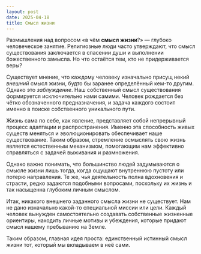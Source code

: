 ```yaml
---
layout: post
date: 2025-04-18
title: Смысл жизни
---
```

Размышления над вопросом «в чём **смысл жизни**?» — глубоко человеческое занятие. Религиозные люди часто утверждают, что смысл существования заключается в спасении души и выполнении божественного замысла. Но что остаётся тем, кто не придерживается веры?

Существует мнение, что каждому человеку изначально присущ некий *внешний* смысл жизни, будто бы заранее определённый кем-то другим. Однако это *заблуждение*. Наш собственный смысл существования формируется исключительно нами самими. Человек рождается без чётко обозначенного предназначения, и задача каждого состоит именно в поиске собственного уникального пути.

Жизнь сама по себе, как явление, представляет собой непрерывный процесс адаптации и распространения. Именно эта способность живых существ меняться и эволюционировать обеспечивает наше существование. Таким образом, стремление осмыслять свою жизнь является естественным механизмом, помогающим нам эффективно справляться с задачей выживания и размножения.

Однако важно понимать, что большинство людей задумываются о смысле жизни лишь тогда, когда ощущают внутреннюю пустоту или потерю направления. Те же, чья деятельность полна вдохновения и страсти, редко задаются подобными вопросами, поскольку их жизнь и так насыщенна глубоким личным смыслом.

Итак, никакого внешнего заданного смысла жизни не существует. Нам не дано изначально какой-то специальной миссии или цели. Каждый человек вынужден самостоятельно создавать собственные жизненные ориентиры, находить личные мотивы и убеждения, которые придают смысл нашему пребыванию на Земле.

Таким образом, главная идея проста: единственный истинный смысл жизни тот, который мы вкладываем в неё сами.
